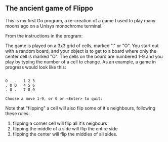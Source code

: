 ## The ancient game of Flippo

This is my first Go program, a re-creation of a game I used to play many moons ago on a Unisys monochrome terminal.

From the instructions in the program:

The game is played on a 3x3 grid of cells, marked "." or "O". You start out with a random board, and your object is to get to a board where only the center cell is marked "O".
The cells on the board are numbered 1-9 and you play by typing the number of a cell to change.
As an example, a game in progress would look like this:
```

O . .   1 2 3
. O O   4 5 6
. O .   7 8 9

Choose a move 1-9, or 0 or <Enter> to quit:
```

Note that "flipping" a cell will also flip some of it's neighbours, following these rules:
 1. flipping a corner cell will flip all it's neigbours
 2. flipping the middle of a side will flip the entire side
 3. flipping the center will flip the middles of all sides.
